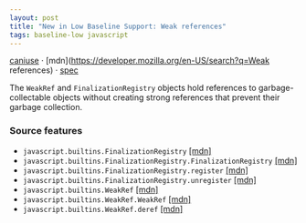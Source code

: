 ```yaml
---
layout: post
title: "New in Low Baseline Support: Weak references"
tags: baseline-low javascript
---
```


[caniuse](https://caniuse.com/?search=weak-references) · [mdn](https://developer.mozilla.org/en-US/search?q=Weak references) · [spec](['https://tc39.es/ecma262/multipage/managing-memory.html#sec-managing-memory'])

The `WeakRef` and `FinalizationRegistry` objects hold references to garbage-collectable objects without creating strong references that prevent their garbage collection.

### Source features

- ``javascript.builtins.FinalizationRegistry`` [[mdn]](https://developer.mozilla.org/en-US/search?q=javascript.builtins.FinalizationRegistry)
- ``javascript.builtins.FinalizationRegistry.FinalizationRegistry`` [[mdn]](https://developer.mozilla.org/en-US/search?q=javascript.builtins.FinalizationRegistry.FinalizationRegistry)
- ``javascript.builtins.FinalizationRegistry.register`` [[mdn]](https://developer.mozilla.org/en-US/search?q=javascript.builtins.FinalizationRegistry.register)
- ``javascript.builtins.FinalizationRegistry.unregister`` [[mdn]](https://developer.mozilla.org/en-US/search?q=javascript.builtins.FinalizationRegistry.unregister)
- ``javascript.builtins.WeakRef`` [[mdn]](https://developer.mozilla.org/en-US/search?q=javascript.builtins.WeakRef)
- ``javascript.builtins.WeakRef.WeakRef`` [[mdn]](https://developer.mozilla.org/en-US/search?q=javascript.builtins.WeakRef.WeakRef)
- ``javascript.builtins.WeakRef.deref`` [[mdn]](https://developer.mozilla.org/en-US/search?q=javascript.builtins.WeakRef.deref)
